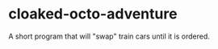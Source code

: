 cloaked-octo-adventure
======================

A short program that will "swap" train cars until it is ordered.